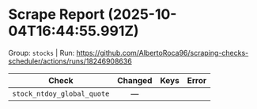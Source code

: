 # Scrape Report (2025-10-04T16:44:55.991Z)

Group: `stocks`  |  Run: https://github.com/AlbertoRoca96/scraping-checks-scheduler/actions/runs/18246908636

| Check | Changed | Keys | Error |
|---|:---:|:--|:--|
| `stock_ntdoy_global_quote` | — |  |  |
